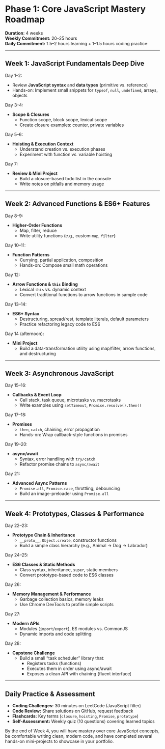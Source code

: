 # Phase 1: Core JavaScript Mastery Roadmap

**Duration:** 4 weeks  
**Weekly Commitment:** 20–25 hours  
**Daily Commitment:** 1.5–2 hours learning + 1–1.5 hours coding practice

---

## Week 1: JavaScript Fundamentals Deep Dive

Day 1–2:

- Review **JavaScript syntax** and **data types** (primitive vs. reference)
- Hands-on: Implement small snippets for `typeof`, `null`, `undefined`, arrays, objects

Day 3–4:

- **Scope & Closures**
  - Function scope, block scope, lexical scope
  - Create closure examples: counter, private variables

Day 5–6:

- **Hoisting & Execution Context**
  - Understand creation vs. execution phases
  - Experiment with function vs. variable hoisting

Day 7:

- **Review & Mini Project**
  - Build a closure-based todo list in the console
  - Write notes on pitfalls and memory usage

---

## Week 2: Advanced Functions & ES6+ Features

Day 8–9:

- **Higher-Order Functions**
  - Map, filter, reduce
  - Write utility functions (e.g., custom `map`, `filter`)

Day 10–11:

- **Function Patterns**
  - Currying, partial application, composition
  - Hands-on: Compose small math operations

Day 12:

- **Arrow Functions & `this` Binding**
  - Lexical `this` vs. dynamic context
  - Convert traditional functions to arrow functions in sample code

Day 13–14:

- **ES6+ Syntax**
  - Destructuring, spread/rest, template literals, default parameters
  - Practice refactoring legacy code to ES6

Day 14 (afternoon):

- **Mini Project**
  - Build a data-transformation utility using map/filter, arrow functions, and destructuring

---

## Week 3: Asynchronous JavaScript

Day 15–16:

- **Callbacks & Event Loop**
  - Call stack, task queue, microtasks vs. macrotasks
  - Write examples using `setTimeout`, `Promise.resolve().then()`

Day 17–18:

- **Promises**
  - `then`, `catch`, chaining, error propagation
  - Hands-on: Wrap callback-style functions in promises

Day 19–20:

- **async/await**
  - Syntax, error handling with `try/catch`
  - Refactor promise chains to `async/await`

Day 21:

- **Advanced Async Patterns**
  - `Promise.all`, `Promise.race`, throttling, debouncing
  - Build an image-preloader using `Promise.all`

---

## Week 4: Prototypes, Classes & Performance

Day 22–23:

- **Prototype Chain & Inheritance**
  - `__proto__`, `Object.create`, constructor functions
  - Build a simple class hierarchy (e.g., Animal → Dog → Labrador)

Day 24–25:

- **ES6 Classes & Static Methods**
  - Class syntax, inheritance, `super`, static members
  - Convert prototype-based code to ES6 classes

Day 26:

- **Memory Management & Performance**
  - Garbage collection basics, memory leaks
  - Use Chrome DevTools to profile simple scripts

Day 27:

- **Modern APIs**
  - Modules (`import`/`export`), ES modules vs. CommonJS
  - Dynamic imports and code splitting

Day 28:

- **Capstone Challenge**
  - Build a small “task scheduler” library that:
    - Registers tasks (functions)
    - Executes them in order using async/await
    - Exposes a clean API with chaining (fluent interface)

---

## Daily Practice & Assessment

- **Coding Challenges:** 30 minutes on LeetCode (JavaScript filter)
- **Code Review:** Share solutions on GitHub, request feedback
- **Flashcards:** Key terms (`closure`, `hoisting`, `Promise`, `prototype`)
- **Self-Assessment:** Weekly quiz (10 questions) covering learned topics

By the end of Week 4, you will have mastery over core JavaScript concepts, be comfortable writing clean, modern code, and have completed several hands-on mini-projects to showcase in your portfolio.
